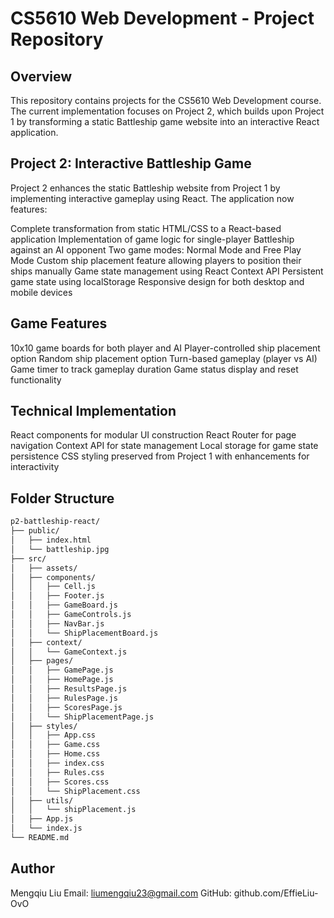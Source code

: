 # CS5610 Web Development - Project Repository

## Overview
This repository contains projects for the CS5610 Web Development course. The current implementation focuses on Project 2, which builds upon Project 1 by transforming a static Battleship game website into an interactive React application.

## Project 2: Interactive Battleship Game
Project 2 enhances the static Battleship website from Project 1 by implementing interactive gameplay using React. The application now features:

Complete transformation from static HTML/CSS to a React-based application
Implementation of game logic for single-player Battleship against an AI opponent
Two game modes: Normal Mode and Free Play Mode
Custom ship placement feature allowing players to position their ships manually
Game state management using React Context API
Persistent game state using localStorage
Responsive design for both desktop and mobile devices

## Game Features
10x10 game boards for both player and AI
Player-controlled ship placement option
Random ship placement option
Turn-based gameplay (player vs AI)
Game timer to track gameplay duration
Game status display and reset functionality

## Technical Implementation
React components for modular UI construction
React Router for page navigation
Context API for state management
Local storage for game state persistence
CSS styling preserved from Project 1 with enhancements for interactivity

## Folder Structure
```bash
p2-battleship-react/
├── public/
│   ├── index.html
│   └── battleship.jpg
├── src/
│   ├── assets/
│   ├── components/
│   │   ├── Cell.js
│   │   ├── Footer.js
│   │   ├── GameBoard.js
│   │   ├── GameControls.js
│   │   ├── NavBar.js
│   │   └── ShipPlacementBoard.js
│   ├── context/
│   │   └── GameContext.js
│   ├── pages/
│   │   ├── GamePage.js
│   │   ├── HomePage.js
│   │   ├── ResultsPage.js
│   │   ├── RulesPage.js
│   │   ├── ScoresPage.js
│   │   └── ShipPlacementPage.js
│   ├── styles/
│   │   ├── App.css
│   │   ├── Game.css
│   │   ├── Home.css
│   │   ├── index.css
│   │   ├── Rules.css
│   │   ├── Scores.css
│   │   └── ShipPlacement.css
│   ├── utils/
│   │   └── shipPlacement.js
│   ├── App.js
│   └── index.js
└── README.md
```

## Author
Mengqiu Liu
Email: liumengqiu23@gmail.com
GitHub: github.com/EffieLiu-OvO
